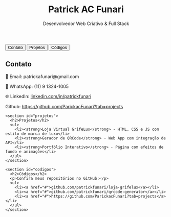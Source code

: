 <!DOCTYPE html>
<html lang="pt-BR">
<head>
  <meta charset="UTF-8" />
  <meta name="viewport" content="width=device-width, initial-scale=1.0"/>
  <link rel="stylesheet" href="style.css">
  <title>Patrick AC Funari | Desenvolvedor Web</title>
  
</head>
<body>

  <header>
    <h1>Patrick AC Funari</h1>
    <p>Desenvolvedor Web Criativo & Full Stack</p>
  </header>

  <nav>
    <button onclick="showSection('contato')">Contato</button>
    <button onclick="showSection('projetos')">Projetos</button>
    <button onclick="showSection('codigos')">Códigos</button>
  </nav>

  <main class="container">
    <section id="contato" class="active">
      <h2>Contato</h2>
      <p>📧 Email: patrickafunari@gmail.com</p>
      <p>📱 WhatsApp: (11) 9 1324-1005</p>
      <p>🌐 LinkedIn: <a href="#" target="_blank">linkedin.com/in/patrickfunari</a></p>
      <p>Github: <a href="Github">https://github.com/ParickacFunari?tab=projects</a></p>
    </section>

    <section id="projetos">
      <h2>Projetos</h2>
      <ul>
        <li><strong>Loja Virtual GrifeLux</strong> - HTML, CSS e JS com estilo de marca de luxo</li>
        <li><strong>Gerador de QRCode</strong> - Web App com integração de API</li>
        <li><strong>Portfólio Interativo</strong> - Página com efeitos de fundo e animações</li>
      </ul>
    </section>

    <section id="codigos">
      <h2>Códigos</h2>
      <p>Confira meus repositórios no GitHub:</p>
      <ul>
        <li><a href="#">github.com/patrickfunari/loja-grifelux</a></li>
        <li><a href="#">github.com/patrickfunari/qrcode-generator</a></li>
        <li><a href="#">https://github.com/ParickacFunari?tab=projects</a></li>
      </ul>
    </section>
  </main>

  <script>
    
  </script>

</body>
</html>

